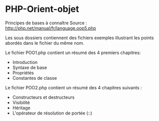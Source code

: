 # PHP-Orient-objet
Principes de bases à connaître
Source : http://php.net/manual/fr/language.oop5.php

Les sous dossiers contiennent des fichiers exemples illustrant les points abordés dans le fichier du même nom.

Le fichier POO1.php contient un résumé des 4 premiers chapitres: 
  * Introduction
  * Syntaxe de base
  * Propriétés
  * Constantes de classe

Le fichier POO2.php contient un résumé des 4 chapitres suivants : 
  * Constructeurs et destructeurs
  * Visibilité
  * Héritage
  * L'opérateur de résolution de portée (::)
